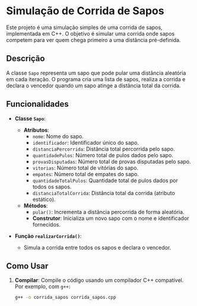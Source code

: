 # Simulação de Corrida de Sapos

Este projeto é uma simulação simples de uma corrida de sapos, implementada em C++. O objetivo é simular uma corrida onde sapos competem para ver quem chega primeiro a uma distância pré-definida.

## Descrição

A classe `Sapo` representa um sapo que pode pular uma distância aleatória em cada iteração. O programa cria uma lista de sapos, realiza a corrida e declara o vencedor quando um sapo atinge a distância total da corrida.

## Funcionalidades

- **Classe `Sapo`**:
  - **Atributos**:
    - `nome`: Nome do sapo.
    - `identificador`: Identificador único do sapo.
    - `distanciaPercorrida`: Distância total percorrida pelo sapo.
    - `quantidadePulos`: Número total de pulos dados pelo sapo.
    - `provasDisputadas`: Número total de provas disputadas pelo sapo.
    - `vitorias`: Número total de vitórias do sapo.
    - `empates`: Número total de empates do sapo.
    - `quantidadeTotalPulos`: Quantidade total de pulos dados por todos os sapos.
    - `distanciaTotalCorrida`: Distância total da corrida (atributo estático).
  - **Métodos**:
    - `pular()`: Incrementa a distância percorrida de forma aleatória.
    - **Construtor**: Inicializa um novo sapo com o nome e identificador fornecidos.

- **Função `realizarCorrida()`**:
  - Simula a corrida entre todos os sapos e declara o vencedor.

## Como Usar

1. **Compilar**: Compile o código usando um compilador C++ compatível. Por exemplo, com `g++`:
   ```sh
   g++ -o corrida_sapos corrida_sapos.cpp
